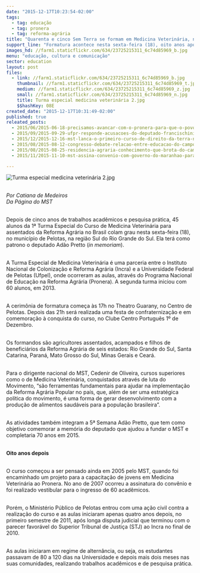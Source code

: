 ```yaml
---
date: "2015-12-17T10:23:54-02:00"
tags:
  - tag: educação
  - tag: pronera
  - tag: reforma-agrária
title: "Quarenta e cinco Sem Terra se formam em Medicina Veterinária, no RS"
support_line: "Formatura acontece nesta sexta-feira (18), oito anos após realização do vestibular."
images_hd: //farm1.staticflickr.com/634/23725215311_6c74d85969_b.jpg
menu: "educação, cultura e comunicação"
sector: education
layout: post
files:
  - link: //farm1.staticflickr.com/634/23725215311_6c74d85969_b.jpg
    thumbnail: //farm1.staticflickr.com/634/23725215311_6c74d85969_t.jpg
    medium: //farm1.staticflickr.com/634/23725215311_6c74d85969_z.jpg
    small: //farm1.staticflickr.com/634/23725215311_6c74d85969_n.jpg
    title: Turma especial medicina veterinária 2.jpg
    $$hashKey: 08E
created_date: "2015-12-17T10:31:49-02:00"
published: true
releated_posts:
  - 2015/06/2015-06-18-precisamos-avancar-com-o-pronera-para-que-o-povo-tenha-uma-educacao-libertadora.md
  - 2015/09/2015-09-29-ufpr-responde-acusacoes-do-deputado-francischini-sobre-turma-do-mst.md
  - 2015/12/2015-12-16-mst-lanca-o-primeiro-curso-de-direito-da-terra-na-amazonia.md
  - 2015/08/2015-08-12-congresso-debate-relacao-entre-educacao-do-campo-e-reforma-agraria.md
  - 2015/08/2015-08-25-residencia-agraria-conhecimento-que-brota-do-campo.md
  - 2015/11/2015-11-10-mst-assina-convenio-com-governo-do-maranhao-para-enfrentar-alto-indice-de-analfabetismo.md

---
```

<p><img alt="Turma especial medicina veterinária 2.jpg" src="//farm1.staticflickr.com/634/23725215311_6c74d85969_b.jpg" /><br />
&nbsp;</p>

<p><em>Por Catiana de Medeiros<br />
Da P&aacute;gina do MST</em></p>

<p><br />
Depois de cinco anos de trabalhos acad&ecirc;micos e pesquisa pr&aacute;tica, 45 alunos da 1&ordf; Turma Especial do Curso de Medicina Veterin&aacute;ria para assentados da Reforma Agr&aacute;ria no Brasil colam grau nesta sexta-feira (18), no munic&iacute;pio de Pelotas, na regi&atilde;o Sul do Rio Grande do Sul. Ela ter&aacute; como patrono o deputado Ad&atilde;o Pretto (<em>in memoriam</em>).</p>

<p><br />
A Turma Especial de Medicina Veterin&aacute;ria &eacute; uma parceria entre o Instituto Nacional de Coloniza&ccedil;&atilde;o e Reforma Agr&aacute;ria (Incra) e a Universidade Federal de Pelotas (Ufpel), onde ocorreram as aulas, atrav&eacute;s do Programa Nacional de Educa&ccedil;&atilde;o na Reforma Agr&aacute;ria (Pronera). A segunda turma iniciou com 60 alunos, em 2013.</p>

<p><br />
A cerim&ocirc;nia de formatura come&ccedil;a &agrave;s 17h&nbsp;no Theatro Guarany, no Centro de Pelotas. Depois das 21h&nbsp;ser&aacute; realizada uma festa de confraterniza&ccedil;&atilde;o e em comemora&ccedil;&atilde;o &agrave; conquista do curso, no Clube Centro Portugu&ecirc;s 1&ordm; de Dezembro.</p>

<p><br />
Os formandos s&atilde;o agricultores assentados, acampados e filhos de benefici&aacute;rios da Reforma Agr&aacute;ria de seis estados: Rio Grande do Sul, Santa Catarina, Paran&aacute;, Mato Grosso do Sul, Minas Gerais e Cear&aacute;.</p>

<p><br />
Para o dirigente nacional do MST, Cedenir de Oliveira, cursos superiores como o de Medicina Veterin&aacute;ria, conquistados atrav&eacute;s de luta do Movimento, &ldquo;s&atilde;o ferramentas fundamentais para ajudar na implementa&ccedil;&atilde;o da Reforma Agr&aacute;ria Popular no pa&iacute;s, que, al&eacute;m de ser uma estrat&eacute;gica pol&iacute;tica do movimento, &eacute; uma forma de gerar desenvolvimento com a produ&ccedil;&atilde;o de alimentos saud&aacute;veis para a popula&ccedil;&atilde;o brasileira&rdquo;.</p>

<p><br />
As atividades tamb&eacute;m integram a 5&ordf; Semana Ad&atilde;o Pretto, que tem como objetivo comemorar a mem&oacute;ria do deputado que ajudou a fundar o MST e completaria 70 anos em 2015.</p>

<p><br />
<strong>Oito anos depois</strong></p>

<p><br />
O curso come&ccedil;ou a ser pensado ainda em 2005 pelo MST, quando foi encaminhado um projeto para a capacita&ccedil;&atilde;o de jovens em Medicina Veterin&aacute;ria ao Pronera. No ano de 2007 ocorreu a assinatura do conv&ecirc;nio e foi realizado vestibular para o ingresso de 60 acad&ecirc;micos.</p>

<p><br />
Por&eacute;m, o Minist&eacute;rio P&uacute;blico de Pelotas entrou com uma a&ccedil;&atilde;o civil contra a realiza&ccedil;&atilde;o do curso e as aulas iniciaram apenas quatro anos depois, no primeiro semestre de 2011, ap&oacute;s longa disputa judicial que terminou com o parecer favor&aacute;vel do Superior Tribunal de Justi&ccedil;a (STJ) ao Incra no final de 2010.</p>

<p><br />
As aulas iniciaram em regime de altern&acirc;ncia, ou seja, os estudantes passavam de 80 a 120 dias na Universidade e depois mais dois meses nas suas comunidades, realizando trabalhos acad&ecirc;micos e de pesquisa pr&aacute;tica.</p>

